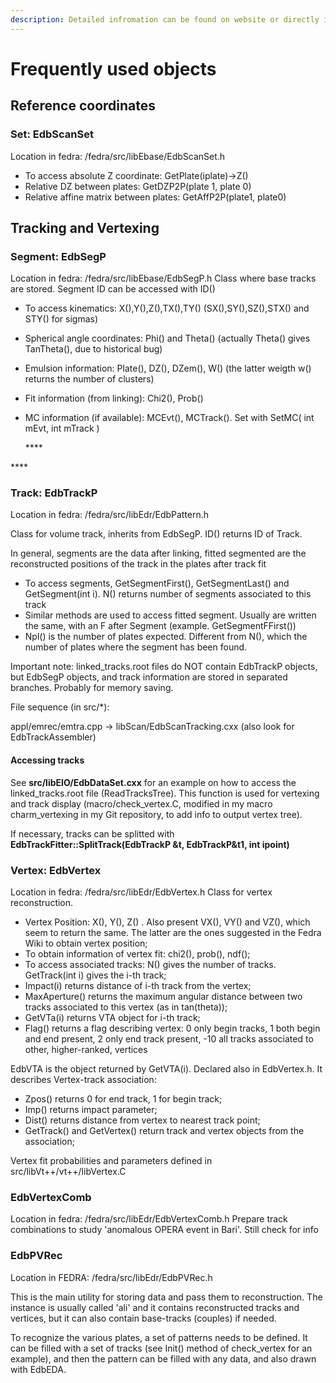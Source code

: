 ```yaml
---
description: Detailed infromation can be found on website or directly in fedra code
---
```


# Frequently used objects

## Reference coordinates

### Set: EdbScanSet

Location in fedra: /fedra/src/libEbase/EdbScanSet.h

* To access absolute Z coordinate: GetPlate\(iplate\)-&gt;Z\(\)
* Relative DZ between plates: GetDZP2P\(plate 1, plate 0\)
* Relative affine matrix between plates: GetAffP2P\(plate1, plate0\)



## Tracking and Vertexing

### Segment: EdbSegP

Location in fedra: /fedra/src/libEbase/EdbSegP.h Class where base tracks are stored. Segment ID can be accessed with ID\(\)

* To access kinematics: X\(\),Y\(\),Z\(\),TX\(\),TY\(\) \(SX\(\),SY\(\),SZ\(\),STX\(\) and STY\(\) for sigmas\) 
* Spherical angle coordinates: Phi\(\) and Theta\(\) \(actually Theta\(\) gives TanTheta\(\), due to historical bug\) 
* Emulsion information: Plate\(\), DZ\(\), DZem\(\), W\(\) \(the latter weigth w\(\) returns the number of clusters\) 
* Fit information \(from linking\): Chi2\(\), Prob\(\) 
* MC information \(if available\): MCEvt\(\), MCTrack\(\). Set with   SetMC\( int mEvt, int mTrack \)

  \*\*\*\*

\*\*\*\*

### **Track: EdbTrackP**

Location in fedra: /fedra/src/libEdr/EdbPattern.h

Class for volume track, inherits from EdbSegP. ID\(\) returns ID of Track.

In general, segments are the data after linking, fitted segmented are the reconstructed positions of the track in the plates after track fit

* To access segments, GetSegmentFirst\(\), GetSegmentLast\(\) and GetSegment\(int i\). N\(\) returns number of segments associated to this track 
* Similar methods are used to access fitted segment. Usually are written the same, with an F after Segment \(example. GetSegmentFFirst\(\)\)
* Npl\(\) is the number of plates expected. Different from N\(\), which the number of plates where the segment has been found.

Important note: linked\_tracks.root files do NOT contain EdbTrackP objects, but EdbSegP objects, and track information are stored in separated branches. Probably for memory saving.

File sequence \(in src/\*\):

appl/emrec/emtra.cpp -&gt; libScan/EdbScanTracking.cxx \(also look for EdbTrackAssembler\)

#### Accessing tracks

See **src/libEIO/EdbDataSet.cxx** for an example on how to access the linked\_tracks.root file \(ReadTracksTree\). This function is used for vertexing and track display \(macro/check\_vertex.C, modified in my macro charm\_vertexing in my Git repository, to add info to output vertex tree\).

If necessary, tracks can be splitted with **EdbTrackFitter::SplitTrack\(EdbTrackP &t, EdbTrackP&t1, int ipoint\)**

### Vertex: EdbVertex

Location in fedra: /fedra/src/libEdr/EdbVertex.h Class for vertex reconstruction.

* Vertex Position: X\(\), Y\(\), Z\(\) . Also present VX\(\), VY\(\) and VZ\(\), which seem to return the same. The latter are the ones suggested in the Fedra Wiki to obtain vertex position;
* To obtain information of vertex fit: chi2\(\), prob\(\), ndf\(\); 
* To access associated tracks: N\(\) gives the number of tracks. GetTrack\(int i\) gives the i-th track; 
* Impact\(i\) returns distance of i-th track from the vertex; 
* MaxAperture\(\) returns the maximum angular distance between two tracks associated to this vertex \(as in tan\(theta\)\); 
* GetVTa\(i\) returns VTA object for i-th track; 
* Flag\(\) returns a flag describing vertex: 0 only begin tracks, 1 both begin and end present, 2 only end track present, -10 all tracks associated to other, higher-ranked, vertices

EdbVTA is the object returned by GetVTA\(i\). Declared also in EdbVertex.h. It describes Vertex-track association:

* Zpos\(\) returns 0 for end track, 1 for begin track; 
* Imp\(\) returns impact parameter; 
* Dist\(\) returns distance from vertex to nearest track point; 
* GetTrack\(\) and GetVertex\(\) return track and vertex objects from the association; 

Vertex fit probabilities and parameters defined in src/libVt++/vt++/libVertex.C

### EdbVertexComb

Location in fedra: /fedra/src/libEdr/EdbVertexComb.h Prepare track combinations to study 'anomalous OPERA event in Bari'. Still check for info

### EdbPVRec

Location in FEDRA: /fedra/src/libEdr/EdbPVRec.h

This is the main utility for storing data and pass them to reconstruction. The instance is usually called 'ali' and it contains reconstructed tracks and vertices, but it can also contain base-tracks \(couples\) if needed.

To recognize the various plates, a set of patterns needs to be defined. It can be filled with a set of tracks \(see Init\(\) method of check\_vertex for an example\), and then the pattern can be filled with any data, and also drawn with EdbEDA.

